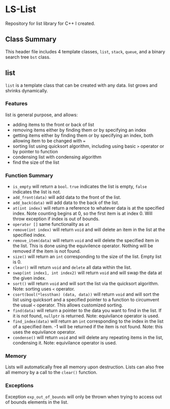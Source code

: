 # LS-List
Repository for list library for C++ I created.

## Class Summary
This header file includes 4 template classes, `list`, `stack`, `queue`, and a binary search tree  `bst` class. 

## list
`list` is a template class that can be created with any data. list grows and shrinks dynamically.
### Features
list is general purpose, and allows:
- adding items to the front or back of list
- removing items either by finding them or by specifying an index
- getting items either by finding them or by specifying an index, both allowing item to be changed with `=`
- sorting list using quicksort algorithm, including using basic `>` operator or by pointer to function
- condensing list with condensing algorithm
- find the size of the list

### Function Summary
- `is_empty` will return a `bool`. `true` indicates the list is empty, `false` indicates the list is not.
- `add_front(data)` will add data to the front of the list.
- `add_back(data)` will add data to the back of the list.
- `at(int index)` will return a reference to whatever data is at the specified index. Note counting begins at 0, so the first item is at index 0. Will throw exception if index is out of bounds. 
- `operator []` same functionality as `at`
- `remove(int index)` will return `void` and will delete an item in the list at the specified index.
- `remove_item(data)` will return `void` and will delete the specified item in the list. This is done using the equivilence operator. Nothing will be removed if the item is not found.
- `size()` will return an `int` corresponding to the size of the list. Empty list is 0.
- `clear()` will return `void` and `delete` all data within the list.
- `swap(int index1, int index2)` will return `void` and will swap the data at the given index.
- `sort()` will return `void` and will sort the list via the quicksort algorithm. Note: sorting uses `<` operator.
- `csort(bool(*lessthan) (data, data))` will return `void` and will sort the list using quicksort and a specified pointer to a function to circumvent the usual `<` operator. This allows customized sorting.
- `find(data)` will return a pointer to the data you want to find in the list. If it is not found, `nullptr` is returned. Note: equivilance operator is used.
- `find_index(data)` will return an `int` corresponding to the index in the list of a specified item. -1 will be returned if the item is not found. Note: this uses the equivilance operator.
- `condense()` will return `void` and will delete any repeating items in the list, condensing it. Note: equivilance operator is used. 

### Memory
Lists will automatically free all memory upon destruction. 
Lists can also free all memory by a call to the `clear()` function.

### Exceptions
Exception `exp_out_of_bounds` will only be thrown when trying to access out of bounds elements in the list.
